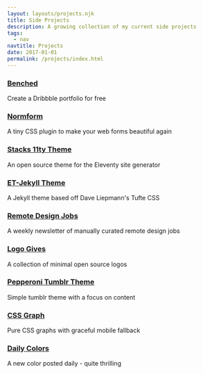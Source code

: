 ```yaml
---
layout: layouts/projects.njk
title: Side Projects
description: A growing collection of my current side projects
tags:
  - nav
navtitle: Projects
date: 2017-01-01
permalink: /projects/index.html
---
```


<div>
    <h3><a href="https://benched.site/">Benched</a></h3>
    <p class="project-info sans-serif">Create a Dribbble portfolio for free</p>
</div>
<div>
    <h3><a href="http://normform.surge.sh/">Normform</a></h3>
    <p class="project-info sans-serif">A tiny CSS plugin to make your web forms beautiful again</p>
</div>
<div>
    <h3><a href="http://stacks11ty.surge.sh/">Stacks 11ty Theme</a></h3>
    <p class="project-info sans-serif">An open source theme for the Eleventy site generator</p>
</div>
<div>
    <h3><a href="http://et-jekyll.surge.sh/">ET-Jekyll Theme</a></h3>
    <p class="project-info sans-serif">A Jekyll theme based off Dave Liepmann's Tufte CSS</p>
</div>
<div>
    <h3><a href="http://remotejobs.design/">Remote Design Jobs</a></h3>
    <p class="project-info sans-serif">A weekly newsletter of manually curated remote design jobs</p>
</div>
<div>
    <h3><a href="http://logo.gives/">Logo Gives</a></h3>
    <p class="project-info sans-serif">A collection of minimal open source logos</p>
</div>
<div>
    <h3><a href="https://pepperoni-theme.tumblr.com/">Pepperoni Tumblr Theme</a></h3>
    <p class="project-info sans-serif">Simple tumblr theme with a focus on content</p>
</div>
<div>
    <h3><a href="http://cssgraphs.surge.sh/">CSS Graph</a></h3>
    <p class="project-info sans-serif">Pure CSS graphs with graceful mobile fallback</p>
</div>
<div>
    <h3><a href="https://dribbble.com/dailycolors">Daily Colors</a></h3>
    <p class="project-info sans-serif last-project">A new color posted daily - quite thrilling</p>
</div>
